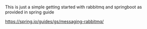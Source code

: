 This is just a simple getting started with rabbitmq and springboot as provided in spring guide

https://spring.io/guides/gs/messaging-rabbitmq/